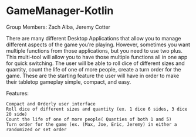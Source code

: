 # GameManager-Kotlin

Group Members: Zach Alba, Jeremy Cotter

There are many different Desktop Applications that allow you to manage different aspects of the game you’re playing. However, sometimes you want multiple functions from those applications, but you need to use two plus. This multi-tool will allow you to have those multiple functions all in one app for quick switching. The user will be able to roll dice of different sizes and quantity, count the life of one of more people, create a turn order for the game. These are the starting feature the user will have in order to make their tabletop gameplay simple, compact, and easy.

Features:

    Compact and Orderly user interface
    Roll dice of different sizes and quantity (ex. 1 dice 6 sides, 3 dice 20 side)
    Count the life of one of more people( Quanties of both 1 and 5)
    Turn order for the game (ex. (Max, Joe, Eric, Jeremy) in either a randomized or set order
